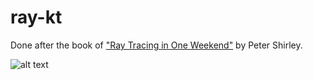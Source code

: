 # ray-kt

Done after the book of ["Ray Tracing in One Weekend"](http://www.realtimerendering.com/raytracing/Ray%20Tracing%20in%20a%20Weekend.pdf) by Peter Shirley.

![alt text](https://raw.githubusercontent.com/Ernyoke/ray-kt/master/ray.ppm?token=ABG4LFD6HB4F3ADFVPCBSOC5EJSKM)
